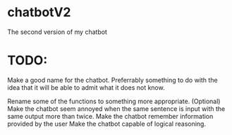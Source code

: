 # chatbotV2
The second version of my chatbot
# TODO:
Make a good name for the chatbot. Preferrably something to do with the idea that it will be able to admit what it does not know.

Rename some of the functions to something more appropriate.
(Optional) Make the chatbot seem annoyed when the same sentence is input with the same output more than twice.
Make the chatbot remember information provided by the user
Make the chatbot capable of logical reasoning.